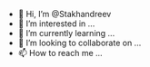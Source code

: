 - 👋 Hi, I’m @Stakhandreev
- 👀 I’m interested in ...
- 🌱 I’m currently learning ...
- 💞️ I’m looking to collaborate on ...
- 📫 How to reach me ...

<!---
Stakhandreev/Stakhandreev is a ✨ special ✨ repository because its `README.md` (this file) appears on your GitHub profile.
You can click the Preview link to take a look at your changes.
--->
